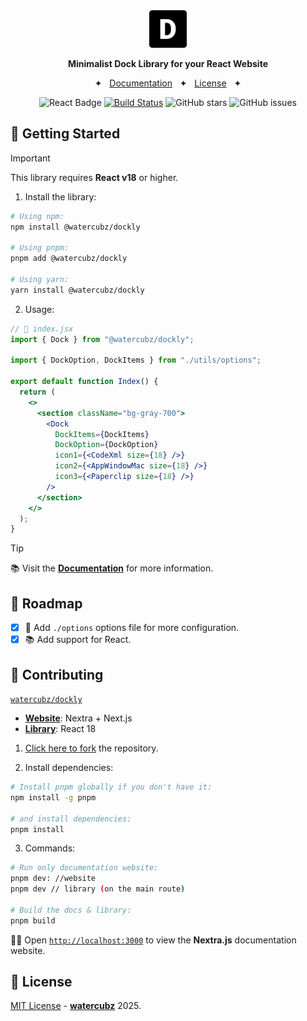 <div align="center">
  <a href="https://dockly-docs.netlify.app/">
    <img
      src="./library/src/assets/dockly.png"
      alt="@watercubz/dockly"
      height="60"
    />
  </a>
  <p />
  <p>
    <b>
     Minimalist Dock Library for your React Website
    </b>
  </p>



<span>&nbsp;&nbsp;✦&nbsp;&nbsp;</span>
<a href="https://dockly-docs.netlify.app/">Documentation</a>
<span>&nbsp;&nbsp;✦&nbsp;&nbsp;</span>
<a href="#-license">License</a>
<span>&nbsp;&nbsp;✦&nbsp;&nbsp;</span>

</div>

<div align="center">

![React Badge](https://img.shields.io/badge/Library-61DAFB?logo=react&logoColor=000&style=flat)
[![Build Status](https://img.shields.io/endpoint.svg?url=https%3A%2F%2Factions-badge.atrox.dev%2Fpheralb%2Ftoast%2Fbadge%3Fref%3Dmain&style=flat)](https://actions-badge.atrox.dev/pheralb/toast/goto?ref=main)
![GitHub stars](https://img.shields.io/github/stars/watercubz/dockly)
![GitHub issues](https://img.shields.io/github/issues/watercubz/dockly)

</div>


## 🚀 Getting Started

> [!IMPORTANT]
> This library requires **React v18** or higher.

1. Install the library:

```bash
# Using npm:
npm install @watercubz/dockly

# Using pnpm:
pnpm add @watercubz/dockly

# Using yarn:
yarn install @watercubz/dockly
```

2. Usage:

```jsx
// 📃 index.jsx
import { Dock } from "@watercubz/dockly";
 
import { DockOption, DockItems } from "./utils/options";
 
export default function Index() {
  return (
    <>
      <section className="bg-gray-700">
        <Dock
          DockItems={DockItems}
          DockOption={DockOption}
          icon1={<CodeXml size={18} />}
          icon2={<AppWindowMac size={18} />}
          icon3={<Paperclip size={18} />}
        />
      </section>
    </>
  );
}
```

> [!TIP]
> 📚 Visit the [**Documentation**](https://dockly-docs.netlify.app/) for more information.

## 🔭 Roadmap

- [x] 🚗 Add `./options` options file for more configuration.
- [x] 📚 Add support for React.

## 🤝 Contributing

[`watercubz/dockly`](https://github.com/watercubz/dockly)

- [**Website**](https://github.com/watercubz/dockly/tree/master/website): Nextra + Next.js
- [**Library**](https://github.com/watercubz/dockly/tree/master/library): React 18

1. [Click here to fork](https://github.com/watercubz/dockly/fork) the repository.

2. Install dependencies:

```bash
# Install pnpm globally if you don't have it:
npm install -g pnpm

# and install dependencies:
pnpm install
```

3. Commands:

```bash
# Run only documentation website:
pnpm dev: //website
pnpm dev // library (on the main route)

# Build the docs & library:
pnpm build

```

🧑‍🚀 Open [`http://localhost:3000`](http://localhost:3000) to view the **Nextra.js** documentation website.



## 📃 License

[MIT License](https://github.com/watercubz/dockly/blob/master/LICENCE) - [**watercubz**](https://watercubz.vercel.app) 2025.
